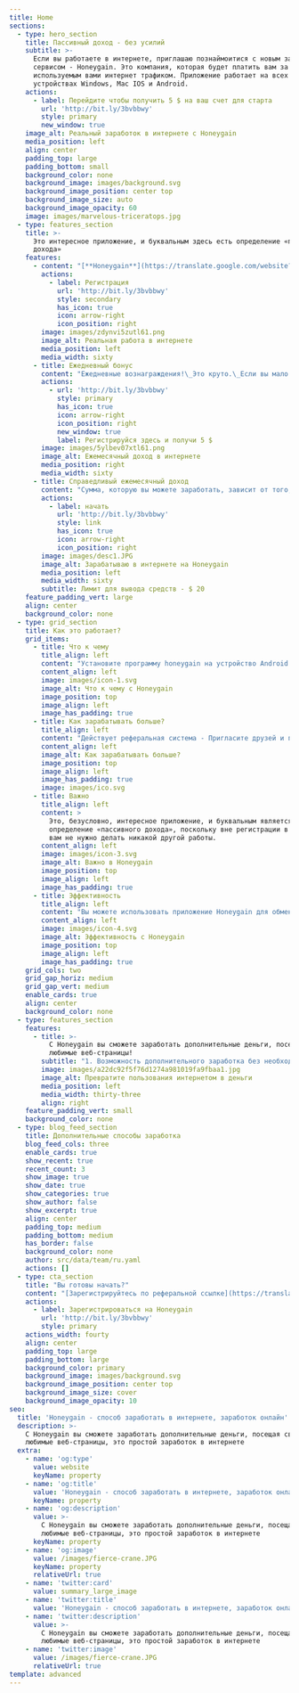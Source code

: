 ```yaml
---
title: Home
sections:
  - type: hero_section
    title: Пассивный доход - без усилий
    subtitle: >-
      Если вы работаете в интернете, приглашаю познаймоитися с новым зарубежным
      сервисом - Honeygain. Это компания, которая будет платить вам за обмен не
      используемым вами интернет трафиком. Приложение работает на всех
      устройствах Windows, Mac IOS и Android.
    actions:
      - label: Перейдите чтобы получить 5 $ на ваш счет для старта
        url: 'http://bit.ly/3bvbbwy'
        style: primary
        new_window: true
    image_alt: Реальный заработок в интернете с Honeygain
    media_position: left
    align: center
    padding_top: large
    padding_bottom: small
    background_color: none
    background_image: images/background.svg
    background_image_position: center top
    background_image_size: auto
    background_image_opacity: 60
    image: images/marvelous-triceratops.jpg
  - type: features_section
    title: >-
      Это интересное приложение, и буквальным здесь есть определение «пассивного
      дохода»
    features:
      - content: "[**Honeygain**](https://translate.google.com/website?sl=auto\\&tl=ru\\&u=http://bit.ly/3bvbbwy)\_является законной компанией и будет платить вам за обмен не используемым интернет трафиком.\_Это международный приложение, которое работает на всех устройствах Windows, Mac IOS и Android.\_... Я бы не рекомендовал использовать эту программу, если вы ежемесячно пользуетесь ограниченным тарифным планом.\n\nHoneygain НЕ БУДЕТ хранить любую вашу личную информацию на своих серверах.\_Итак, вам не нужно беспокоиться о своей безопасности и конфиденциальности\n\nУстановите его по указанной ссылке в конце этого поста и получите дополнительный бонус в размере 5 долларов на ваш счет в приложении.\n"
        actions:
          - label: Регистрация
            url: 'http://bit.ly/3bvbbwy'
            style: secondary
            has_icon: true
            icon: arrow-right
            icon_position: right
        image: images/zdynvi5zutl61.png
        image_alt: Реальная работа в интернете
        media_position: left
        media_width: sixty
      - title: Ежедневный бонус
        content: "Ежедневные вознаграждения!\_Это круто.\_Если вы мало зарабатываете, теперь у вас есть плюс к заработку. Нужно просто войти в систему ежедневно и через несколько секунд появится такой знак:\n![](https://preview--wone-75f84.stackbit.dev/images/44fc82e9644280bd95c28bf365f72290db316388c0ddb23f2f1f720117513c04.jpeg)\n\nПосле того, как мы нажмем, появится больше плакат, подобный до этого справа:\n\n\\*\\*\\*\n\nКонечно, несколько вещей могут повлиять на ваш заработок, и это может быть:\n\n*   Насколько быстрый ваш интернет\n\n*   Сколько устройств вы подключили\n\n*   Из какой страны вы используете это приложение\n"
        actions:
          - url: 'http://bit.ly/3bvbbwy'
            style: primary
            has_icon: true
            icon: arrow-right
            icon_position: right
            new_window: true
            label: Регистрируйся здесь и получи 5 $
        image: images/5ylbev07xtl61.png
        image_alt: Ежемесячный доход в интернете
        media_position: right
        media_width: sixty
      - title: Справедливый ежемесячный доход
        content: "Сумма, которую вы можете заработать, зависит от того, насколько устройств у вас установлена ​​программа и сколько у вас неиспользованных данных.\n\nВы зарабатываете кредиты за каждый принесенный Кб данных, и, собрав достаточно кредитов, вы можете конвертировать их в наличные.\n\n[**Honeygain**](http://bit.ly/3bvbbwy) имеет онлайн-калькулятор для оценки ваших заработков.\_Они оценивают ваш примерный заработок, исходя из того, сколько часов вы работаете, и чем дольше вы это будет, тем больше вы заработаете.\n\nОни утверждают, что если вы запускаете Honeygain 24 часа в сутки, а это 720 часов в месяц, вы можете зарабатывать\_**50 долларов в месяц.**\n\nЭто справедливый ежемесячный доход только для того, чтобы позволить программе работать в фоновом режиме.\n"
        actions:
          - label: начать
            url: 'http://bit.ly/3bvbbwy'
            style: link
            has_icon: true
            icon: arrow-right
            icon_position: right
        image: images/desc1.JPG
        image_alt: Зарабатываю в интернете на Honeygain
        media_position: left
        media_width: sixty
        subtitle: Лимит для вывода средств - $ 20
    feature_padding_vert: large
    align: center
    background_color: none
  - type: grid_section
    title: Как это работает?
    grid_items:
      - title: Что к чему
        title_align: left
        content: "Установите программу honeygain на устройство Android или Windows.\_Установите его по указанному\_[**ссылкой**](https://translate.google.com/website?sl=auto\\&tl=ru\\&u=http://bit.ly/3bvbbwy)\_в конце этого сообщения и получите дополнительный бонус в размере 5 долларов.\nЗарегистрируйтесь и войдите в программу, и она работает в фоновом режиме.\n"
        content_align: left
        image: images/icon-1.svg
        image_alt: Что к чему с Honeygain
        image_position: top
        image_align: left
        image_has_padding: true
      - title: Как зарабатывать больше?
        title_align: left
        content: "Действует реферальная система - Пригласите друзей и получите\_**10%**\n\nМинимальная сумма, на которую вы можете подать запрос и получить\_**выплату, составляет 20 долларов США.**\n\nВ настоящее время доступны два способа выплат -\_**PayPal и Bitcoin.**\n"
        content_align: left
        image_alt: Как зарабатывать больше?
        image_position: top
        image_align: left
        image_has_padding: true
        image: images/ico.svg
      - title: Важно
        title_align: left
        content: >
          Это, безусловно, интересное приложение, и буквальным является это
          определение «пассивного дохода», поскольку вне регистрации в программе
          вам не нужно делать никакой другой работы.
        content_align: left
        image: images/icon-3.svg
        image_alt: Важно в Honeygain
        image_position: top
        image_align: left
        image_has_padding: true
      - title: Эффективность
        title_align: left
        content: "Вы можете использовать приложение Honeygain для обмена интернет трафиком.\_Процесс заработка состоит в том, что вы отдаете свой интернет трафик, которым вы не пользовались.\n"
        content_align: left
        image: images/icon-4.svg
        image_alt: Эффективность с Honeygain
        image_position: top
        image_align: left
        image_has_padding: true
    grid_cols: two
    grid_gap_horiz: medium
    grid_gap_vert: medium
    enable_cards: true
    align: center
    background_color: none
  - type: features_section
    features:
      - title: >-
          С Honeygain вы сможете заработать дополнительные деньги, посещая свои
          любимые веб-страницы!
        subtitle: "1. Возможность дополнительного заработка без необходимости выполнения конкретных задач.\_2. Не предусматривает дополнительных расходов.\_3. Чуткий интерфейс. \_4. Вы можете одновременно использовать несколько приложений для увеличения заработка."
        image: images/a22dc92f5f76d1274a981019fa9fbaa1.jpg
        image_alt: Превратите пользования интернетом в деньги
        media_position: left
        media_width: thirty-three
        align: right
    feature_padding_vert: small
    background_color: none
  - type: blog_feed_section
    title: Дополнительные способы заработка
    blog_feed_cols: three
    enable_cards: true
    show_recent: true
    recent_count: 3
    show_image: true
    show_date: true
    show_categories: true
    show_author: false
    show_excerpt: true
    align: center
    padding_top: medium
    padding_bottom: medium
    has_border: false
    background_color: none
    author: src/data/team/ru.yaml
    actions: []
  - type: cta_section
    title: "Вы готовы начать?"
    content: "[Зарегистрируйтесь по реферальной ссылке](https://translate.google.com/website?sl=auto\\&tl=ru\\&u=http://bit.ly/3bvbbwy)\_чтобы получить 5 $ на ваш счет.\n"
    actions:
      - label: Зарегистрироваться на Honeygain
        url: 'http://bit.ly/3bvbbwy'
        style: primary
    actions_width: fourty
    align: center
    padding_top: large
    padding_bottom: large
    background_color: primary
    background_image: images/background.svg
    background_image_position: center top
    background_image_size: cover
    background_image_opacity: 10
seo:
  title: 'Honeygain - способ заработать в интернете, заработок онлайн'
  description: >-
    С Honeygain вы сможете заработать дополнительные деньги, посещая свои
    любимые веб-страницы, это простой заработок в интернете
  extra:
    - name: 'og:type'
      value: website
      keyName: property
    - name: 'og:title'
      value: 'Honeygain - способ заработать в интернете, заработок онлайн'
      keyName: property
    - name: 'og:description'
      value: >-
        С Honeygain вы сможете заработать дополнительные деньги, посещая свои
        любимые веб-страницы, это простой заработок в интернете
      keyName: property
    - name: 'og:image'
      value: /images/fierce-crane.JPG
      keyName: property
      relativeUrl: true
    - name: 'twitter:card'
      value: summary_large_image
    - name: 'twitter:title'
      value: 'Honeygain - способ заработать в интернете, заработок онлайн'
    - name: 'twitter:description'
      value: >-
        С Honeygain вы сможете заработать дополнительные деньги, посещая свои
        любимые веб-страницы, это простой заработок в интернете
    - name: 'twitter:image'
      value: /images/fierce-crane.JPG
      relativeUrl: true
template: advanced
---
```

